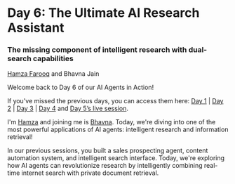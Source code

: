 # Day 6: The Ultimate AI Research Assistant
### The missing component of intelligent research with dual-search capabilities 

[Hamza Farooq](https://github.com/hamzafarooq) and Bhavna Jain

Welcome back to Day 6 of our AI Agents in Action!

If you've missed the previous days, you can access them here: [Day 1](link) | [Day 2](link) | [Day 3](link) | [Day 4](link) and [Day 5’s live session](https://maven.com/p/1fdb6c).

I'm [Hamza](https://www.linkedin.com/in/hamzafarooq/) and joining me is [Bhavna](https://www.linkedin.com/in/bhavna-s-jain/). Today, we're diving into one of the most powerful applications of AI agents: intelligent research and information retrieval!

In our previous sessions, you built a sales prospecting agent, content automation system, and intelligent search interface. Today, we're exploring how AI agents can revolutionize research by intelligently combining real-time internet search with private document retrieval.

